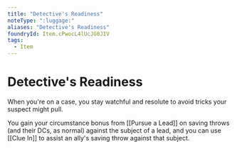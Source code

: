 ```yaml
---
title: "Detective's Readiness"
noteType: ":luggage:"
aliases: "Detective's Readiness"
foundryId: Item.cPwocL4lUcJG0JIV
tags:
  - Item
---
```


# Detective's Readiness

When you're on a case, you stay watchful and resolute to avoid tricks your suspect might pull.

You gain your circumstance bonus from [[Pursue a Lead]] on saving throws (and their DCs, as normal) against the subject of a lead, and you can use [[Clue In]] to assist an ally's saving throw against that subject.


